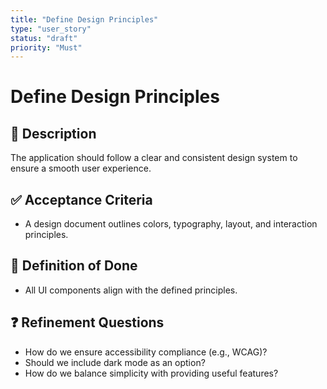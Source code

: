 ```yaml
---
title: "Define Design Principles"
type: "user_story"
status: "draft"
priority: "Must"
---
```


# Define Design Principles

## 📌 Description
The application should follow a clear and consistent design system to ensure a smooth user experience.

## ✅ Acceptance Criteria
- A design document outlines colors, typography, layout, and interaction principles.

## 🎯 Definition of Done
- All UI components align with the defined principles.

## ❓ Refinement Questions
- How do we ensure accessibility compliance (e.g., WCAG)?
- Should we include dark mode as an option?
- How do we balance simplicity with providing useful features?
